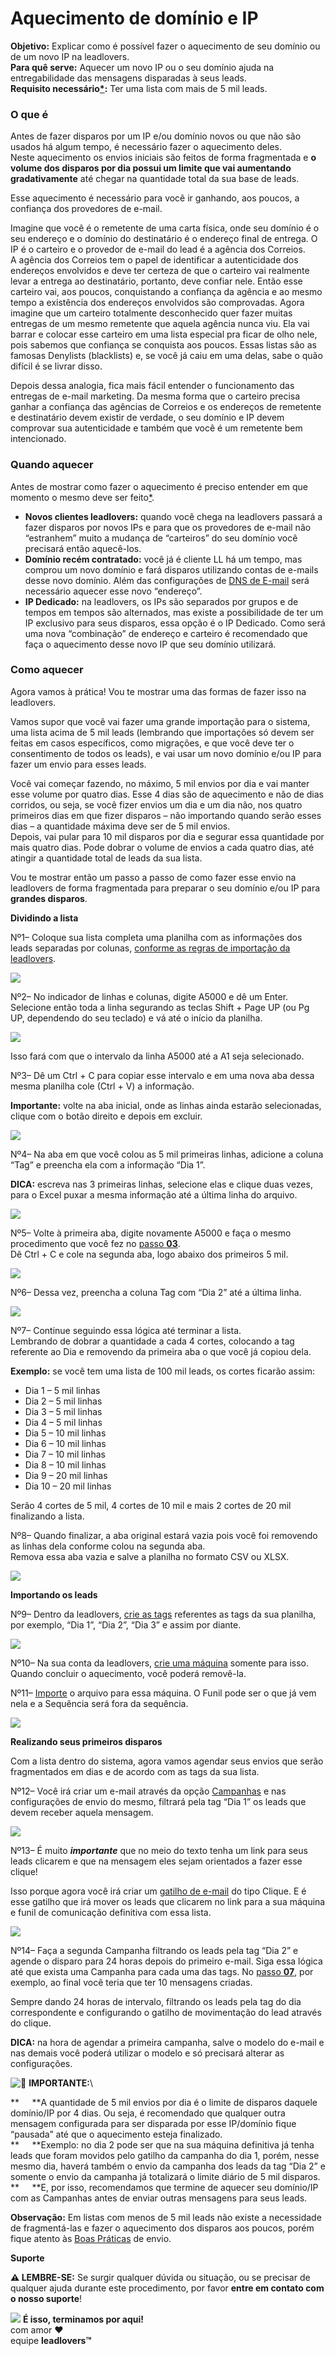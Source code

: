 # Aquecimento de domínio e IP

**Objetivo:** Explicar como é possível fazer o aquecimento de  seu domínio ou de um novo IP na leadlovers.\
**Para quê serve:** Aquecer um novo IP ou o seu domínio ajuda na entregabilidade das mensagens disparadas à seus leads.\
**Requisito necessário**[**\***](broken-reference)**:** Ter uma lista com mais de 5 mil leads.

### **O que é**

Antes de fazer disparos por um IP e/ou domínio novos ou que não são usados há algum tempo, é necessário fazer o aquecimento deles.\
Neste aquecimento os envios iniciais são feitos de forma fragmentada e **o volume dos disparos por dia possui um limite que vai aumentando gradativamente** até chegar na quantidade total da sua base de leads.

Esse aquecimento é necessário para você ir ganhando, aos poucos, a confiança dos provedores de e-mail.

Imagine que você é o remetente de uma carta física, onde seu domínio é o seu endereço e o domínio do destinatário é o endereço final de entrega. O IP é o carteiro e o provedor de e-mail  do lead é a agência dos Correios.\
A agência dos Correios tem o papel de identificar a autenticidade dos endereços envolvidos e deve ter certeza de que o carteiro vai realmente levar a entrega ao destinatário, portanto, deve confiar nele. Então esse carteiro vai, aos poucos, conquistando a confiança da agência e ao mesmo tempo a existência dos endereços envolvidos são comprovadas. Agora imagine que um carteiro totalmente desconhecido quer fazer muitas entregas de um mesmo remetente que aquela agência nunca viu. Ela vai barrar e colocar esse carteiro em uma lista especial pra ficar de olho nele, pois sabemos que confiança se conquista aos poucos. Essas listas são as famosas Denylists (blacklists) e, se você já caiu em uma delas, sabe o quão difícil é se livrar disso.

Depois dessa analogia, fica mais fácil entender o funcionamento das entregas de e-mail marketing. Da mesma forma que o carteiro precisa ganhar a confiança das agências de Correios e os endereços de remetente e destinatário devem existir de verdade, o seu domínio e IP devem comprovar sua autenticidade e também que você é um remetente bem intencionado.

### **Quando aquecer**

Antes de mostrar como fazer o aquecimento é preciso entender em que momento o mesmo deve ser feito[\*](broken-reference).

* **Novos clientes leadlovers:** quando você chega na leadlovers passará a fazer disparos por novos IPs e para que os provedores de e-mail não “estranhem” muito a mudança de “carteiros” do seu domínio você precisará então aquecê-los.
* **Domínio recém contratado:** você já é cliente LL há um tempo, mas comprou um novo domínio e fará disparos utilizando contas de e-mails desse novo domínio. Além das configurações de [DNS de E-mail](https://suporte.love/dns-de-e-mail/) será necessário aquecer esse novo “endereço”.
* **IP Dedicado:** na leadlovers, os IPs são separados por grupos e de tempos em tempos são alternados, mas existe a possibilidade de ter um IP exclusivo para seus disparos, essa opção é o IP Dedicado. Como será uma nova “combinação” de endereço e carteiro é recomendado que faça o aquecimento desse novo IP que seu domínio utilizará.

### **Como aquecer**

Agora vamos à prática! Vou te mostrar uma das formas de fazer isso na leadlovers.

Vamos supor que você vai fazer uma grande importação para o sistema, uma lista acima de 5 mil leads (lembrando que importações só devem ser feitas em casos específicos, como migrações, e que você deve ter o consentimento de todos os leads), e vai usar um novo domínio e/ou IP para fazer um envio para esses leads.

Você vai começar fazendo, no máximo, 5 mil envios por dia e vai manter esse volume por quatro dias. Esse 4 dias são de aquecimento e não de dias corridos, ou seja, se você fizer envios um dia e um dia não, nos quatro primeiros dias em que fizer disparos – não importando quando serão esses dias – a quantidade máxima deve ser de 5 mil envios.\
Depois, vai pular para 10 mil disparos por dia e segurar essa quantidade por mais quatro dias. Pode dobrar o volume de envios a cada quatro dias, até atingir a quantidade total de leads da sua lista.

Vou te mostrar então um passo a passo de como fazer esse envio na leadlovers de forma fragmentada para preparar o seu domínio e/ou IP para **grandes disparos**.

**Dividindo a lista**

Nº1– Coloque sua lista completa uma planilha com as informações dos leads separadas por colunas, [conforme as regras de importação da leadlovers](https://suporte.love/como-importar-lista-no-importador-avancado/).

![](https://legado.leadlovers.site/wp-content/uploads/2021/02/1.png)

Nº2– No indicador de linhas e colunas, digite A5000 e dê um Enter.\
Selecione então toda a linha segurando as teclas Shift + Page UP (ou Pg UP, dependendo do seu teclado) e vá até o início da planilha.

![](https://legado.leadlovers.site/wp-content/uploads/2021/02/2.gif)

Isso fará com que o intervalo da linha A5000 até a A1 seja selecionado.

Nº3– Dê um Ctrl + C para copiar esse intervalo e em uma nova aba dessa mesma planilha cole (Ctrl + V) a informação.

**Importante:** volte na aba inicial, onde as linhas ainda estarão selecionadas, clique com o botão direito e depois em excluir.

![](https://legado.leadlovers.site/wp-content/uploads/2021/02/3.gif)

Nº4– Na aba em que você colou as 5 mil primeiras linhas, adicione a coluna “Tag” e preencha ela com a informação “Dia 1”.

**DICA:** escreva nas 3 primeiras linhas, selecione elas e clique duas vezes, para o Excel puxar a mesma informação até a última linha do arquivo.

![](https://legado.leadlovers.site/wp-content/uploads/2021/02/4.gif)

Nº5– Volte à primeira aba, digite novamente A5000 e faça o mesmo procedimento que você fez no [passo **03**](broken-reference).\
Dê Ctrl + C e cole na segunda aba, logo abaixo dos primeiros 5 mil.

![](https://legado.leadlovers.site/wp-content/uploads/2021/02/5.gif)

Nº6– Dessa vez, preencha a coluna Tag com “Dia 2” até a última linha.

![](https://legado.leadlovers.site/wp-content/uploads/2021/02/6.gif)

Nº7– Continue seguindo essa lógica até terminar a lista.\
Lembrando de dobrar a quantidade a cada 4 cortes, colocando a tag referente ao Dia e removendo da primeira aba o que você já copiou dela.

**Exemplo:** se você tem uma lista de 100 mil leads, os cortes ficarão assim:

* Dia 1 – 5 mil linhas
* Dia 2 – 5 mil linhas
* Dia 3 – 5 mil linhas
* Dia 4 – 5 mil linhas
* Dia 5 – 10 mil linhas
* Dia 6 – 10 mil linhas
* Dia 7 – 10 mil linhas
* Dia 8 – 10 mil linhas
* Dia 9 – 20 mil linhas
* Dia 10 – 20 mil linhas

Serão 4 cortes de 5 mil, 4 cortes de 10 mil e mais 2 cortes de 20 mil finalizando a lista.

Nº8– Quando finalizar, a aba original estará vazia pois você foi removendo as linhas dela conforme colou na segunda aba.\
Remova essa aba vazia e salve a planilha no formato CSV ou XLSX.

![](https://legado.leadlovers.site/wp-content/uploads/2021/02/8.gif)

**Importando os leads**

Nº9– Dentro da leadlovers, [crie as tags](https://suporte.love/como-criar-uma-tag/) referentes as tags da sua planilha, por exemplo, “Dia 1”, “Dia 2”, “Dia 3” e assim por diante.

![](https://legado.leadlovers.site/wp-content/uploads/2021/02/9.png)

Nº10– Na sua conta da leadlovers, [crie uma máquina](https://www.youtube.com/watch?v=qPuUhRWVtns) somente para isso. Quando concluir o aquecimento, você poderá removê-la.

Nº11– [Importe](https://suporte.love/como-importar-lista-no-importador-avancado/) o arquivo para essa máquina. O Funil pode ser o que já vem nela e a Sequência será fora da sequência.

![](https://legado.leadlovers.site/wp-content/uploads/2021/02/11.gif)

**Realizando seus primeiros disparos**

Com a lista dentro do sistema, agora vamos agendar seus envios que serão fragmentados em dias e de acordo com as tags da sua lista.

Nº12– Você irá criar um e-mail através da opção [Campanhas](https://www.youtube.com/watch?v=K\_5cdv\_0LeQ) e nas configurações de envio do mesmo, filtrará pela tag “Dia 1” os leads que devem receber aquela mensagem.

![](https://legado.leadlovers.site/wp-content/uploads/2021/02/12.gif)

Nº13– É muito _**importante**_ que no meio do texto tenha um link para seus leads clicarem e que na mensagem eles sejam orientados a fazer esse clique!

Isso porque agora você irá criar um [gatilho de e-mail](https://suporte.love/gatilhos-de-e-mail/) do tipo Clique. E é esse gatilho que irá mover os leads que clicarem no link para a sua máquina e funil de comunicação definitiva com essa lista.

![](https://legado.leadlovers.site/wp-content/uploads/2021/02/13.gif)

Nº14– Faça a segunda Campanha filtrando os leads pela tag “Dia 2” e agende o disparo para 24 horas depois do primeiro e-mail. Siga essa lógica até que exista uma Campanha para cada uma das tags. No [passo **07**](broken-reference), por exemplo, ao final você teria que ter 10 mensagens criadas.

Sempre dando 24 horas de intervalo, filtrando os leads pela tag do dia correspondente e configurando o gatilho de movimentação do lead através do clique.

**DICA:** na hora de agendar a primeira campanha, salve o modelo do e-mail e nas demais você poderá utilizar o modelo e só precisará alterar as configurações.

![📢](https://s.w.org/images/core/emoji/13.0.0/svg/1f4e2.svg) **IMPORTANTE:**\


**⠀⠀**A quantidade de 5 mil envios por dia é o limite de disparos daquele domínio/IP por 4 dias. Ou seja, é recomendado que qualquer outra mensagem configurada para ser disparada por esse IP/domínio fique “pausada” até que o aquecimento esteja finalizado.\
**⠀⠀**Exemplo: no dia 2 pode ser que na sua máquina definitiva já tenha leads que foram movidos pelo gatilho da campanha do dia 1, porém, nesse mesmo dia, haverá também o envio da campanha dos leads da tag “Dia 2” e somente o envio da campanha já totalizará o limite diário de 5 mil disparos.\
**⠀⠀**E, por isso, recomendamos que termine de aquecer seu domínio/IP com as Campanhas antes de enviar outras mensagens para seus leads.

**Observação:** Em listas com menos de 5 mil leads não existe a necessidade de fragmentá-las e fazer o aquecimento dos disparos aos poucos, porém fique atento às [Boas Práticas](https://suporte.love/boas-praticas-de-envio-de-e-mail-e-a-lei-can-spam-act/) de envio.

**Suporte**

**⚠ LEMBRE-SE:** Se surgir qualquer dúvida ou situação, ou se precisar de qualquer ajuda durante este procedimento, por favor **entre em contato com o nosso suporte**!

![](https://legado.leadlovers.site/wp-content/uploads/2020/09/1f3c1.svg) **É isso, terminamos por aqui!**\
com amor ❤\
equipe **leadlovers™**
